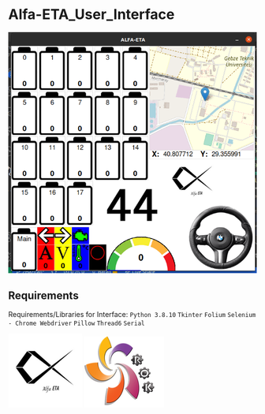 # Alfa-ETA_User_Interface
![alt text](https://github.com/baransolmaz/Alfa-ETA_User_Interface/blob/2Haziran/Current/19.png)
## Requirements

Requirements/Libraries for Interface:
`Python 3.8.10`
`Tkinter`
`Folium`
`Selenium - Chrome Webdriver`
`Pillow`
`Thread6`
`Serial`

![Logo](https://github.com/baransolmaz/Alfa-ETA_User_Interface/blob/main/Images/logo.png)
![Logo](https://github.com/baransolmaz/Alfa-ETA_User_Interface/blob/main/Images/grok.png)